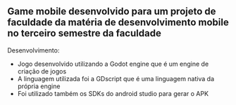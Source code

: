 Game mobile desenvolvido para um projeto de faculdade da matéria de desenvolvimento mobile no terceiro semestre da faculdade
---------------------------------
Desenvolvimento:
- Jogo desenvolvido utilizando a Godot engine que é um engine de criação de jogos
- A linguagem utilizada foi a GDscript que é uma linguagem nativa da própria engine
- Foi utilizado também os SDKs do android studio para gerar o APK
